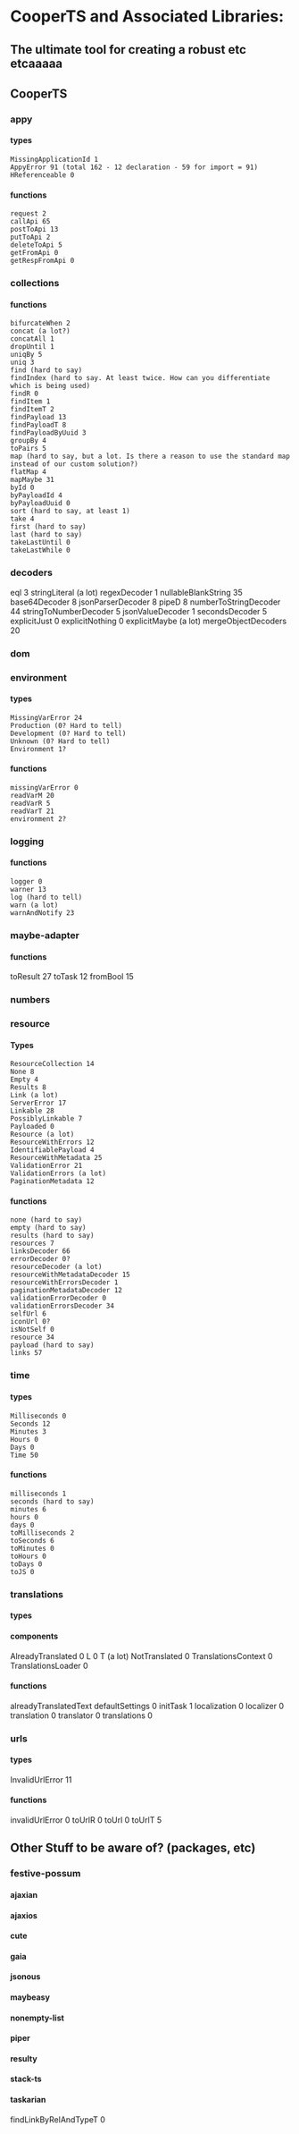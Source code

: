 # CooperTS and Associated Libraries:

## The ultimate tool for creating a robust etc etcaaaaa

## CooperTS

### appy

#### types

    MissingApplicationId 1
    AppyError 91 (total 162 - 12 declaration - 59 for import = 91)
    HReferenceable 0

#### functions

    request 2
    callApi 65
    postToApi 13
    putToApi 2
    deleteToApi 5
    getFromApi 0
    getRespFromApi 0

### collections

#### functions

    bifurcateWhen 2
    concat (a lot?)
    concatAll 1
    dropUntil 1
    uniqBy 5
    uniq 3
    find (hard to say)
    findIndex (hard to say. At least twice. How can you differentiate which is being used)
    findR 0
    findItem 1
    findItemT 2
    findPayload 13
    findPayloadT 8
    findPayloadByUuid 3
    groupBy 4
    toPairs 5
    map (hard to say, but a lot. Is there a reason to use the standard map instead of our custom solution?)
    flatMap 4
    mapMaybe 31
    byId 0
    byPayloadId 4
    byPayloadUuid 0
    sort (hard to say, at least 1)
    take 4
    first (hard to say)
    last (hard to say)
    takeLastUntil 0
    takeLastWhile 0

### decoders

eql 3
stringLiteral (a lot)
regexDecoder 1
nullableBlankString 35
base64Decoder 8
jsonParserDecoder 8
pipeD 8
numberToStringDecoder 44
stringToNumberDecoder 5
jsonValueDecoder 1
secondsDecoder 5
explicitJust 0
explicitNothing 0
explicitMaybe (a lot)
mergeObjectDecoders 20

### dom

### environment

#### types

    MissingVarError 24
    Production (0? Hard to tell)
    Development (0? Hard to tell)
    Unknown (0? Hard to tell)
    Environment 1?

#### functions

    missingVarError 0
    readVarM 20
    readVarR 5
    readVarT 21
    environment 2?

### logging

#### functions

    logger 0
    warner 13
    log (hard to tell)
    warn (a lot)
    warnAndNotify 23

### maybe-adapter

#### functions

toResult 27
toTask 12
fromBool 15

### numbers

### resource

#### Types

    ResourceCollection 14
    None 8
    Empty 4
    Results 8
    Link (a lot)
    ServerError 17
    Linkable 28
    PossiblyLinkable 7
    Payloaded 0
    Resource (a lot)
    ResourceWithErrors 12
    IdentifiablePayload 4
    ResourceWithMetadata 25
    ValidationError 21
    ValidationErrors (a lot)
    PaginationMetadata 12

#### functions

    none (hard to say)
    empty (hard to say)
    results (hard to say)
    resources 7
    linksDecoder 66
    errorDecoder 0?
    resourceDecoder (a lot)
    resourceWithMetadataDecoder 15
    resourceWithErrorsDecoder 1
    paginationMetadataDecoder 12
    validationErrorDecoder 0
    validationErrorsDecoder 34
    selfUrl 6
    iconUrl 0?
    isNotSelf 0
    resource 34
    payload (hard to say)
    links 57

### time

#### types

    Milliseconds 0
    Seconds 12
    Minutes 3
    Hours 0
    Days 0
    Time 50

#### functions

    milliseconds 1
    seconds (hard to say)
    minutes 6
    hours 0
    days 0
    toMilliseconds 2
    toSeconds 6
    toMinutes 0
    toHours 0
    toDays 0
    toJS 0

### translations

#### types

#### components

AlreadyTranslated 0
L 0
T (a lot)
NotTranslated 0
TranslationsContext 0
TranslationsLoader 0

#### functions

alreadyTranslatedText
defaultSettings 0
initTask 1
localization 0
localizer 0
translation 0
translator 0
translations 0

### urls

#### types

InvalidUrlError 11

#### functions

invalidUrlError 0
toUrlR 0
toUrl 0
toUrlT 5

## Other Stuff to be aware of? (packages, etc)

### festive-possum

#### ajaxian

#### ajaxios

#### cute

#### gaia

#### jsonous

#### maybeasy

#### nonempty-list

#### piper

#### resulty

#### stack-ts

#### taskarian

findLinkByRelAndTypeT 0
